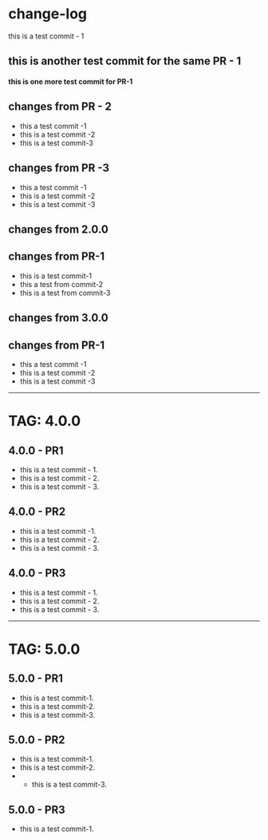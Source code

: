 # change-log 
this is a test commit - 1
## this is another test commit for the same PR - 1
#### this is one more test commit for PR-1


## changes from PR - 2
- this a test commit -1
- this is a test commit -2
- this is a test commit-3

## changes from PR -3 
- this a test commit -1
- this is a test commit -2
- this is a test commit -3

## changes from 2.0.0
## changes from PR-1
- this is a test commit-1
- this a test from commit-2
- this is a test from commit-3

  
## changes from 3.0.0

## changes from PR-1
- this a test commit -1
- this is a test commit -2
- this is a test commit -3
---------------------------------------------------------------------------------------------------------------------------------------------------------------------------------------------------------------
# TAG: 4.0.0
## 4.0.0 - PR1
- this is a test commit - 1.
-  this is a test commit - 2.
-  this is a test commit - 3.

## 4.0.0 - PR2
- this is a test commit -1.
- this is a test commit - 2.
- this is a test commit - 3.



## 4.0.0 - PR3
- this is a test commit - 1.
-  this is a test commit - 2.
-  this is a test commit - 3.


----------------------------------------------------------------------------------------------------------------------------------------------------------------------------------------------------------------------------------------------
# TAG: 5.0.0
## 5.0.0 - PR1
- this is a test commit-1.
- this is a test commit-2.
- this is a test commit-3.

## 5.0.0 - PR2
- this is a test commit-1.
- this is a test commit-2.
- - this is a test commit-3.

## 5.0.0 - PR3
- this is a test commit-1.
